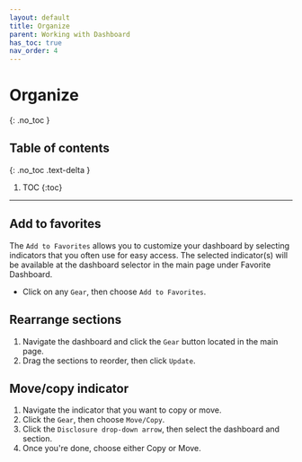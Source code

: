```yaml
---
layout: default
title: Organize
parent: Working with Dashboard
has_toc: true
nav_order: 4
---
```


# Organize
{: .no_toc }

## Table of contents
{: .no_toc .text-delta }

1. TOC
{:toc}

---

## Add to favorites
The `Add to Favorites` allows you to customize your dashboard by selecting indicators that you often use for easy access. The selected indicator(s) will be available at the dashboard selector in the main page under Favorite Dashboard.

* Click on any `Gear`, then choose `Add to Favorites`.

## Rearrange sections
1. Navigate the dashboard and click the `Gear` button located in the main page.
2. Drag the sections to reorder, then click `Update`.

## Move/copy indicator
1. Navigate the indicator that you want to copy or move.
2. Click the `Gear`, then choose `Move/Copy`.
3. Click the `Disclosure drop-down arrow`, then select the dashboard and section.
4. Once you're done, choose either Copy or Move.
